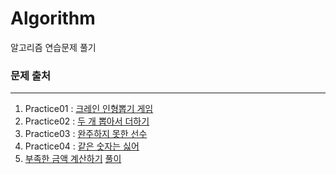 # Algorithm
알고리즘 연습문제 풀기


### 문제 출처
---
1. Practice01 : [크레인 인형뽑기 게임](https://programmers.co.kr/learn/courses/30/lessons/64061)
2. Practice02 : [두 개 뽑아서 더하기](https://programmers.co.kr/learn/courses/30/lessons/68644)
3. Practice03 : [완주하지 못한 선수](https://programmers.co.kr/learn/courses/30/lessons/42576)
4. Practice04 : [같은 숫자는 싫어](https://programmers.co.kr/learn/courses/30/lessons/12906)
5. [부족한 금액 계산하기](https://programmers.co.kr/learn/courses/30/lessons/82612)  [풀이](https://medium.com/@bonhyun1106/programmers-%EB%B6%80%EC%A1%B1%ED%95%9C-%EA%B8%88%EC%95%A1-%EA%B3%84%EC%82%B0%ED%95%98%EA%B8%B0-dcba48f79f39)
